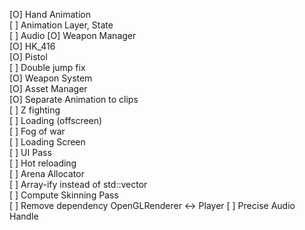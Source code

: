 [O] Hand Animation  
[ ] Animation Layer, State  
[ ] Audio
[O] Weapon Manager  
    [O] HK_416  
    [O] Pistol  
[ ] Double jump fix  
[O] Weapon System  
[O] Asset Manager  
[O] Separate Animation to clips  
[ ] Z fighting  
[ ] Loading (offscreen)  
[ ] Fog of war  
[ ] Loading Screen  
[ ] UI Pass  
[ ] Hot reloading  
[ ] Arena Allocator  
[ ] Array-ify instead of std::vector  
[ ] Compute Skinning Pass  
[ ] Remove dependency OpenGLRenderer <-> Player
[ ] Precise Audio Handle  
